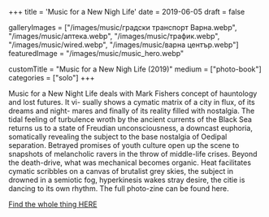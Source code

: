 +++
title = 'Music for a New Nigh Life'
date = 2019-06-05
draft = false

galleryImages = ["/images/music/градски транспорт Варна.webp", "/images/music/аптека.webp", "/images/music/трафик.webp", "/images/music/wired.webp", "/images/music/варна център.webp"]
featuredImage = "/images/music/music_hero.webp"

customTitle = "Music for a New Nigh Life (2019)"
medium = ["photo-book"]
categories = ["solo"]
+++

Music for a New Night Life deals with Mark Fishers concept of hauntology and lost futures. It vi- sually shows a cymatic matrix of a city in flux, of its dreams and night- mares and finally of its reality filled with nostalgia. The tidal feeling of turbulence wroth by the ancient currents of the Black Sea returns us to a state of Freudian unconsciousness, a downcast euphoria, somatically revealing the subject to the base nostalgia of Oedipal separation. Betrayed promises of youth culture open up the scene to snapshots of melancholic ravers in the throw of middle-life crises. Beyond the death-drive, what was mechanical becomes organic. Heat facilitates cymatic scribbles on a canvas of brutalist grey skies, the subject in drowned in a semiotic fog, hyperkinesis wakes stray desire, the citie is dancing to its own rhythm. The full photo-zine can be found here.
<!-- domabi specifikacii na knaigaa broi izdaniq razmer stranici  itn  -->


[Find the whole thing HERE](https://ia801908.us.archive.org/5/items/mnnf_web/mnnf_web.pdf)